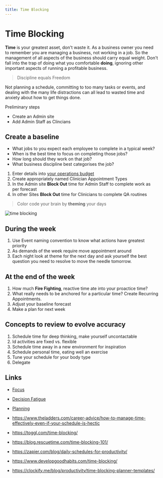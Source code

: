 ```yaml
---
title: Time Blocking
---
```


# Time Blocking

**Time** is your greatest asset, don't waste it. As a business owner you need to remember you are managing a business, not working in a job. So the management of all aspects of the business should carry equal weight. Don't fall into the trap of doing what you comfortable **doing**, ignoring other important aspects of running a profitable business.

> Discipline equals Freedom

Not planning a schedule, committing to too many tasks or events, and dealing with the many life distractions can all lead to wasted time and anxiety about how to get things done.

Preliminary steps

- Create an Admin site
- Add Admin Staff as Clincians

## Create a baseline

- What jobs to you expect each employee to complete in a typical week?
- When is the best time to focus on completing those jobs?
- How long should they work on that job?
- What business discipline best categorises the job?

1. Enter details into [your operations budget](../finances/create-a-cashflow-forecast.md)
2. Create appropriately named Clinician Appointment Types
3. In the Admin site **Block Out** time for Admin Staff to complete work as per forecast
4. In other Sites **Block Out** time for Clinicians to complete QA routines

> Color code your brain by **theming** your days

![time blocking](https://drive.google.com/uc?id=1agILVkkPyRAkjOZaLCRW4Ivt3N6mFVgv)

## During the week

1. Use Event naming convention to know what actions have greatest priority
2. As demands of the week require move appointment around
3. Each night look at theme for the next day and ask yourself the best question you need to resolve to move the needle tomorrow.

## At the end of the week

1. How much **Fire Fighting**, reactive time ate into your proactice time?
2. What really needs to be anchored for a particular time? Create Recurring Appointments.
3. Adjust your baseline forecast
4. Make a plan for next week

## Concepts to review to evolve accuracy

1. Schedule time for deep thinking, make yourself uncontactable
2. Id activities are fixed vs. flexible
3. Schedule time away in a new environment for inspiration
4. Schedule personal time, eating well an exercise
5. Tune your schedule for your body type
6. Delegate

## Links

- [Focus](https://blog.rescuetime.com/context-switching/)
- [Decision Fatigue](https://www.developgoodhabits.com/decision-fatigue/)
- [Planning](https://www.themuse.com/advice/how-to-plan-your-week-for-maximum-impact)

- https://www.theladders.com/career-advice/how-to-manage-time-effectively-even-if-your-schedule-is-hectic
- https://toggl.com/time-blocking/
- https://blog.rescuetime.com/time-blocking-101/
- https://zapier.com/blog/daily-schedules-for-productivity/
- https://www.developgoodhabits.com/time-blocking/
- https://clockify.me/blog/productivity/time-blocking-planner-templates/
